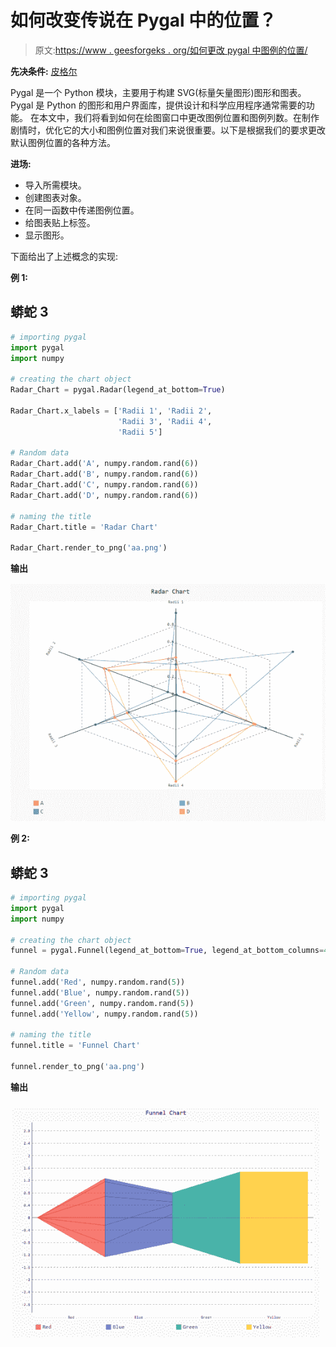 # 如何改变传说在 Pygal 中的位置？

> 原文:[https://www . geesforgeks . org/如何更改 pygal 中图例的位置/](https://www.geeksforgeeks.org/how-to-change-the-position-of-legend-in-pygal/)

**先决条件:** [皮格尔](http://www.pygal.org/en/stable/)

Pygal 是一个 Python 模块，主要用于构建 SVG(标量矢量图形)图形和图表。Pygal 是 Python 的图形和用户界面库，提供设计和科学应用程序通常需要的功能。
在本文中，我们将看到如何在绘图窗口中更改图例位置和图例列数。在制作剧情时，优化它的大小和图例位置对我们来说很重要。以下是根据我们的要求更改默认图例位置的各种方法。

**进场:**

*   导入所需模块。
*   创建图表对象。
*   在同一函数中传递图例位置。
*   给图表贴上标签。
*   显示图形。

下面给出了上述概念的实现:

**例 1:**

## 蟒蛇 3

```py
# importing pygal
import pygal
import numpy

# creating the chart object
Radar_Chart = pygal.Radar(legend_at_bottom=True)

Radar_Chart.x_labels = ['Radii 1', 'Radii 2',
                        'Radii 3', 'Radii 4',
                        'Radii 5']

# Random data
Radar_Chart.add('A', numpy.random.rand(6))
Radar_Chart.add('B', numpy.random.rand(6))
Radar_Chart.add('C', numpy.random.rand(6))
Radar_Chart.add('D', numpy.random.rand(6))

# naming the title
Radar_Chart.title = 'Radar Chart'

Radar_Chart.render_to_png('aa.png')
```

**输出**

![](img/6966b40426c0c9d14a6d8e1ac1e0d7c5.png)

**例 2:**

## 蟒蛇 3

```py
# importing pygal
import pygal
import numpy

# creating the chart object
funnel = pygal.Funnel(legend_at_bottom=True, legend_at_bottom_columns=4)

# Random data
funnel.add('Red', numpy.random.rand(5))
funnel.add('Blue', numpy.random.rand(5))
funnel.add('Green', numpy.random.rand(5))
funnel.add('Yellow', numpy.random.rand(5))

# naming the title
funnel.title = 'Funnel Chart'

funnel.render_to_png('aa.png')
```

**输出**

![](img/b1e348ff3368cbaf792565f6380f97c7.png)